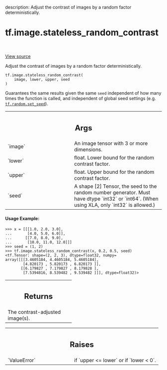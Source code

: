 description: Adjust the contrast of images by a random factor deterministically.

<div itemscope itemtype="http://developers.google.com/ReferenceObject">
<meta itemprop="name" content="tf.image.stateless_random_contrast" />
<meta itemprop="path" content="Stable" />
</div>

# tf.image.stateless_random_contrast

<!-- Insert buttons and diff -->

<table class="tfo-notebook-buttons tfo-api nocontent" align="left">

</table>

<a target="_blank" class="external" href="/code/stable/tensorflow/python/ops/image_ops_impl.py">View source</a>



Adjust the contrast of images by a random factor deterministically.


<pre class="devsite-click-to-copy prettyprint lang-py tfo-signature-link">
<code>tf.image.stateless_random_contrast(
    image, lower, upper, seed
)
</code></pre>



<!-- Placeholder for "Used in" -->

Guarantees the same results given the same `seed` independent of how many
times the function is called, and independent of global seed settings (e.g.
<a href="../../tf/random/set_seed.md"><code>tf.random.set_seed</code></a>).

<!-- Tabular view -->
 <table class="responsive fixed orange">
<colgroup><col width="214px"><col></colgroup>
<tr><th colspan="2"><h2 class="add-link">Args</h2></th></tr>

<tr>
<td>
`image`<a id="image"></a>
</td>
<td>
An image tensor with 3 or more dimensions.
</td>
</tr><tr>
<td>
`lower`<a id="lower"></a>
</td>
<td>
float.  Lower bound for the random contrast factor.
</td>
</tr><tr>
<td>
`upper`<a id="upper"></a>
</td>
<td>
float.  Upper bound for the random contrast factor.
</td>
</tr><tr>
<td>
`seed`<a id="seed"></a>
</td>
<td>
A shape [2] Tensor, the seed to the random number generator. Must have
dtype `int32` or `int64`. (When using XLA, only `int32` is allowed.)
</td>
</tr>
</table>



#### Usage Example:



```
>>> x = [[[1.0, 2.0, 3.0],
...       [4.0, 5.0, 6.0]],
...      [[7.0, 8.0, 9.0],
...       [10.0, 11.0, 12.0]]]
>>> seed = (1, 2)
>>> tf.image.stateless_random_contrast(x, 0.2, 0.5, seed)
<tf.Tensor: shape=(2, 2, 3), dtype=float32, numpy=
array([[[3.4605184, 4.4605184, 5.4605184],
        [4.820173 , 5.820173 , 6.820173 ]],
       [[6.179827 , 7.179827 , 8.179828 ],
        [7.5394816, 8.539482 , 9.539482 ]]], dtype=float32)>
```

<!-- Tabular view -->
 <table class="responsive fixed orange">
<colgroup><col width="214px"><col></colgroup>
<tr><th colspan="2"><h2 class="add-link">Returns</h2></th></tr>
<tr class="alt">
<td colspan="2">
The contrast-adjusted image(s).
</td>
</tr>

</table>



<!-- Tabular view -->
 <table class="responsive fixed orange">
<colgroup><col width="214px"><col></colgroup>
<tr><th colspan="2"><h2 class="add-link">Raises</h2></th></tr>

<tr>
<td>
`ValueError`<a id="ValueError"></a>
</td>
<td>
if `upper <= lower` or if `lower < 0`.
</td>
</tr>
</table>

